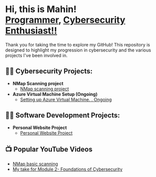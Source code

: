 <h1>Hi, this is Mahin! <br/><a href="https://github.com/mahin12">Programmer</a>, <a href="https://www.linkedin.com/in/mahin-arafat/">Cybersecurity Enthusiast!!</a></h1>

<p>Thank you for taking the time to explore my GitHub! This repository is designed to highlight my progression in cybersecurity and the various projects I've been involved in.</p>

<h2>👨‍💻 Cybersecurity Projects:</h2>

- <b>NMap Scanning project</b>
  - [NMap scanning project](https://youtu.be/i-rUcpROfUY?si=vmy_5GWlDh7Xid4V)
- <b>Azure Virtual Machine Setup (Ongoing)</b>
  - [Setting up Azure Virtual Machine. . Ongoing](https://github.com/mahin12/Azure-Virtual-Machines)

<h2>👨‍💻 Software Development Projects:</h2>

- <b>Personal Website Project</b>
  - [Personal Website Project](https://mdmahinarafat.netlify.app/)

<h2>📺 Popular YouTube Videos</h2>

- [NMap basic scanning](https://www.youtube.com/watch?v=i-rUcpROfUY)
- [My take for Module 2- Foundations of Cybersecurity](https://www.youtube.com/watch?v=TpMDvxs_dWQ)


